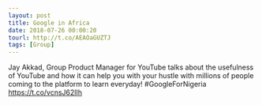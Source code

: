 ```yaml
---
layout: post
title: Google in Africa
date: 2018-07-26 00:00:20
tourl: http://t.co/AEAOaGUZTJ
tags: [Group]
---
```

Jay Akkad, Group Product Manager for YouTube talks about the usefulness of YouTube and how it can help you with your hustle with millions of people coming to the platform to learn everyday! #GoogleForNigeria https://t.co/vcnsJ62lIh